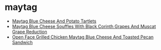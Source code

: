 # maytag

 * [Maytag Blue Cheese And Potato Tartlets](../index/m/maytag-blue-cheese-and-potato-tartlets-108663.json)
 * [Maytag Blue Cheese Souffles With Black Corinth Grapes And Muscat Grape Reduction](../index/m/maytag-blue-cheese-souffles-with-black-corinth-grapes-and-muscat-grape-reduction-15619.json)
 * [Open Face Grilled Chicken Maytag Blue Cheese And Toasted Pecan Sandwich](../index/o/open-face-grilled-chicken-maytag-blue-cheese-and-toasted-pecan-sandwich-395410.json)
